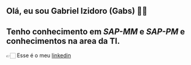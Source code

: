 ## Olá, eu sou Gabriel Izidoro (Gabs) 👋🏻
## Tenho conhecimento em *SAP-MM* e *SAP-PM* e conhecimentos na area da TI.
👉🏻 Esse é o meu [linkedin](https://www.linkedin.com/in/gabriel-izidoro-a49196348/) 
